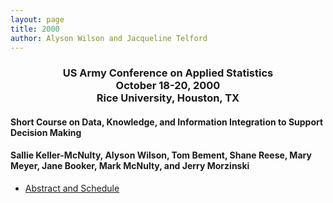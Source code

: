 ```yaml
---
layout: page
title: 2000
author: Alyson Wilson and Jacqueline Telford
---
```

<div align="center"><h3>US Army Conference on Applied Statistics<br>
October 18-20, 2000<br>
Rice University, Houston, TX</h3></div>

#### Short Course on Data, Knowledge, and Information Integration to Support Decision Making
#### Sallie Keller-McNulty, Alyson Wilson, Tom Bement, Shane Reese, Mary Meyer, Jane Booker, Mark McNulty, and Jerry Morzinski
+ [Abstract and Schedule](https://alysongwilson.github.io/ACAS/DOE5/ACAS06_Part1.pdf#page=9)

